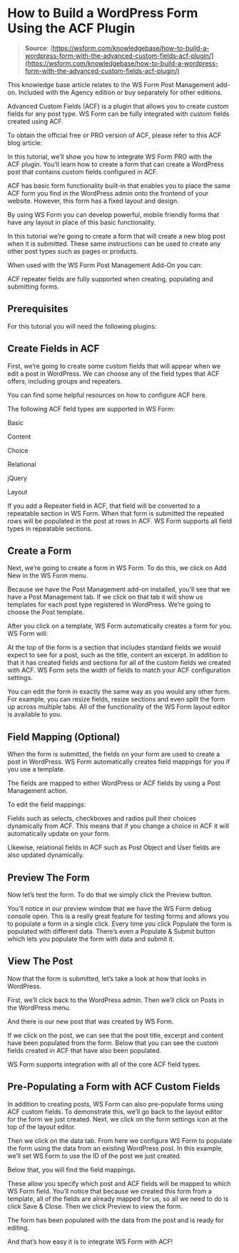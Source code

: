 # How to Build a WordPress Form Using the ACF Plugin

> **Source**: [https://wsform.com/knowledgebase/how-to-build-a-wordpress-form-with-the-advanced-custom-fields-acf-plugin/](https://wsform.com/knowledgebase/how-to-build-a-wordpress-form-with-the-advanced-custom-fields-acf-plugin/)


This knowledge base article relates to the WS Form Post Management add-on.
Included with the Agency edition or buy separately for other editions.

Advanced Custom Fields (ACF) is a plugin that allows you to create custom fields for any post type. WS Form can be fully integrated with custom fields created using ACF.

To obtain the official free or PRO version of ACF, please refer to this ACF blog article:

In this tutorial, we’ll show you how to integrate WS Form PRO with the ACF plugin. You’ll learn how to create a form that can create a WordPress post that contains custom fields configured in ACF.

ACF has basic form functionality built-in that enables you to place the same ACF form you find in the WordPress admin onto the frontend of your website. However, this form has a fixed layout and design.

By using WS Form you can develop powerful, mobile friendly forms that have any layout in place of this basic functionality.

In this tutorial we’re going to create a form that will create a new blog post when it is submitted. These same instructions can be used to create any other post types such as pages or products.

When used with the WS Form Post Management Add-On you can:

ACF repeater fields are fully supported when creating, populating and submitting forms.

## Prerequisites

For this tutorial you will need the following plugins:

## Create Fields in ACF

First, we’re going to create some custom fields that will appear when we edit a post in WordPress. We can choose any of the field types that ACF offers, including groups and repeaters.

You can find some helpful resources on how to configure ACF here.

The following ACF field types are supported in WS Form:

Basic

Content

Choice

Relational

jQuery

Layout

If you add a Repeater field in ACF, that field will be converted to a repeatable section in WS Form. When that form is submitted the repeated rows will be populated in the post at rows in ACF. WS Form supports all field types in repeatable sections.

## Create a Form

Next, we’re going to create a form in WS Form. To do this, we click on Add New in the WS Form menu.

Because we have the Post Management add-on installed, you’ll see that we have a Post Management tab. If we click on that tab it will show us templates for each post type registered in WordPress. We’re going to choose the Post template.

After you click on a template, WS Form automatically creates a form for you. WS Form will:

At the top of the form is a section that includes standard fields we would expect to see for a post, such as the title, content an excerpt. In addition to that it has created fields and sections for all of the custom fields we created with ACF. WS Form sets the width of fields to match your ACF configuration settings.

You can edit the form in exactly the same way as you would any other form. For example, you can resize fields, resize sections and even split the form up across multiple tabs. All of the functionality of the WS Form layout editor is available to you.

## Field Mapping (Optional)

When the form is submitted, the fields on your form are used to create a post in WordPress. WS Form automatically creates field mappings for you if you use a template.

The fields are mapped to either WordPress or ACF fields by using a Post Management action.

To edit the field mappings:

Fields such as selects, checkboxes and radios pull their choices dynamically from ACF. This means that if you change a choice in ACF it will automatically update on your form.

Likewise, relational fields in ACF such as Post Object and User fields are also updated dynamically.

## Preview The Form

Now let’s test the form. To do that we simply click the Preview button.

You’ll notice in our preview window that we have the WS Form debug console open. This is a really great feature for testing forms and allows you to populate a form in a single click. Every time you click Populate the form is populated with different data. There’s even a Populate & Submit button which lets you populate the form with data and submit it.

## View The Post

Now that the form is submitted, let’s take a look at how that looks in WordPress.

First, we’ll click back to the WordPress admin. Then we’ll click on Posts in the WordPress menu.

And there is our new post that was created by WS Form.

If we click on the post, we can see that the post title, excerpt and content have been populated from the form. Below that you can see the custom fields created in ACF that have also been populated.

WS Form supports integration with all of the core ACF field types.

## Pre-Populating a Form with ACF Custom Fields

In addition to creating posts, WS Form can also pre-populate forms using ACF custom fields. To demonstrate this, we’ll go back to the layout editor for the form we just created. Next, we click on the form settings icon at the top of the layout editor.

Then we click on the data tab. From here we configure WS Form to populate the form using the data from an existing WordPress post. In this example, we’ll set WS Form to use the ID of the post we just created.

Below that, you will find the field mappings.

These allow you specify which post and ACF fields will be mapped to which WS Form field. You’ll notice that because we created this form from a template, all of the fields are already mapped for us, so all we need to do is click Save & Close. Then we click Preview to view the form.

The form has been populated with the data from the post and is ready for editing.

And that’s how easy it is to integrate WS Form with ACF!
